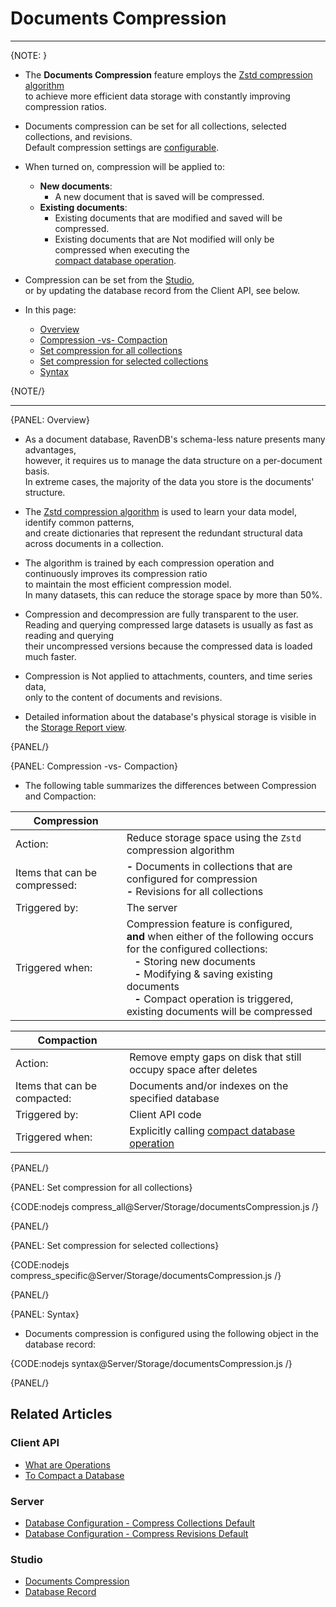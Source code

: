 ﻿# Documents Compression
---

{NOTE: }

* The **Documents Compression** feature employs the [Zstd compression algorithm](https://github.com/facebook/zstd)  
  to achieve more efficient data storage with constantly improving compression ratios.

* Documents compression can be set for all collections, selected collections, and revisions.  
  Default compression settings are [configurable](../../server/configuration/database-configuration#databases.compression.compressallcollectionsdefault).

* When turned on, compression will be applied to:  
  * **New documents**:  
      * A new document that is saved will be compressed.  
  * **Existing documents**:  
      * Existing documents that are modified and saved will be compressed.  
      * Existing documents that are Not modified will only be compressed when executing the    
        [compact database operation](../../client-api/operations/server-wide/compact-database#compaction-triggers-compression).  

* Compression can be set from the [Studio](../../studio/database/settings/documents-compression),  
  or by updating the database record from the Client API, see below.

* In this page:  
  * [Overview](../../server/storage/documents-compression#overview)
  * [Compression -vs- Compaction](../../server/storage/documents-compression#compression--vs--compaction)
  * [Set compression for all collections](../../server/storage/documents-compression#set-compression-for-all-collections)  
  * [Set compression for selected collections](../../server/storage/documents-compression#set-compression-for-selected-collections)
  * [Syntax](../../server/storage/documents-compression#syntax)

{NOTE/}

---

{PANEL: Overview}

* As a document database, RavenDB's schema-less nature presents many advantages,  
  however, it requires us to manage the data structure on a per-document basis.  
  In extreme cases, the majority of the data you store is the documents' structure.

* The [Zstd compression algorithm](https://github.com/facebook/zstd) is used to learn your data model, identify common patterns,  
  and create dictionaries that represent the redundant structural data across documents in a collection.  

* The algorithm is trained by each compression operation and continuously improves its compression ratio  
  to maintain the most efficient compression model.  
  In many datasets, this can reduce the storage space by more than 50%.

* Compression and decompression are fully transparent to the user.  
  Reading and querying compressed large datasets is usually as fast as reading and querying  
  their uncompressed versions because the compressed data is loaded much faster.  

* Compression is Not applied to attachments, counters, and time series data,  
  only to the content of documents and revisions.  

* Detailed information about the database's physical storage is visible in the [Storage Report view](../../studio/database/stats/storage-report).

{PANEL/}

{PANEL: Compression -vs- Compaction}

* The following table summarizes the differences between Compression and Compaction:

| **Compression** | |
| - | - |
| Action: | Reduce storage space using the `Zstd` compression algorithm |
| Items that can be compressed: | **-** Documents in collections that are configured for compression<br>**-** Revisions for all collections |
| Triggered by: | The server |
| Triggered when: | Compression feature is configured,<br> **and** when either of the following occurs for the configured collections:<br>&nbsp;&nbsp;&nbsp;**-** Storing new documents<br>&nbsp;&nbsp;&nbsp;**-** Modifying & saving existing documents<br>&nbsp;&nbsp;&nbsp;**-** Compact operation is triggered, existing documents will be compressed |

| **Compaction** | |
| - | - |
| Action: | Remove empty gaps on disk that still occupy space after deletes |
| Items that can be compacted: | Documents and/or indexes on the specified database |
| Triggered by: | Client API code |
| Triggered when: | Explicitly calling [compact database operation](../../client-api/operations/server-wide/compact-database) |

{PANEL/}

{PANEL: Set compression for all collections}

{CODE:nodejs compress_all@Server/Storage/documentsCompression.js /}

{PANEL/}

{PANEL: Set compression for selected collections}

{CODE:nodejs compress_specific@Server/Storage/documentsCompression.js /}

{PANEL/}

{PANEL: Syntax}

* Documents compression is configured using the following object in the database record:  

{CODE:nodejs syntax@Server/Storage/documentsCompression.js /}  

{PANEL/}

## Related Articles

### Client API

- [What are Operations](../../client-api/operations/what-are-operations)
- [To Compact a Database](../../client-api/operations/server-wide/compact-database)

### Server

- [Database Configuration - Compress Collections Default](../../server/configuration/database-configuration#databases.compression.compressallcollectionsdefault)
- [Database Configuration - Compress Revisions Default](../../server/configuration/database-configuration#databases.compression.compressrevisionsdefault)

### Studio

- [Documents Compression](../../studio/database/settings/documents-compression)
- [Database Record](../../studio/database/settings/database-record)
